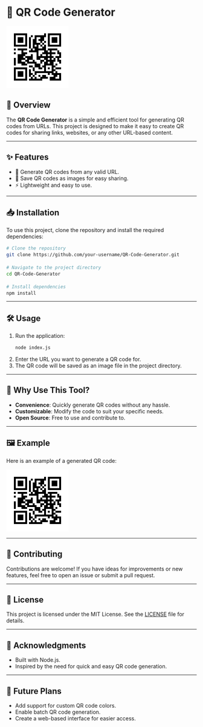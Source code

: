 # 🚀 QR Code Generator

![QR Code Generator](qr_image.png)

## 🌟 Overview
The **QR Code Generator** is a simple and efficient tool for generating QR codes from URLs. This project is designed to make it easy to create QR codes for sharing links, websites, or any other URL-based content.

---

## ✨ Features
- 🔗 Generate QR codes from any valid URL.
- 💾 Save QR codes as images for easy sharing.
- ⚡ Lightweight and easy to use.

---

## 📥 Installation
To use this project, clone the repository and install the required dependencies:

```bash
# Clone the repository
git clone https://github.com/your-username/QR-Code-Generator.git

# Navigate to the project directory
cd QR-Code-Generator

# Install dependencies
npm install
```

---

## 🛠️ Usage
1. Run the application:
   ```bash
   node index.js
   ```
2. Enter the URL you want to generate a QR code for.
3. The QR code will be saved as an image file in the project directory.

---

## 📌 Why Use This Tool?
- **Convenience**: Quickly generate QR codes without any hassle.
- **Customizable**: Modify the code to suit your specific needs.
- **Open Source**: Free to use and contribute to.

---

## 🖼️ Example
Here is an example of a generated QR code:

![Example QR Code](qr_image.png)

---

## 🤝 Contributing
Contributions are welcome! If you have ideas for improvements or new features, feel free to open an issue or submit a pull request.

---

## 📜 License
This project is licensed under the MIT License. See the [LICENSE](LICENSE) file for details.

---

## 🙏 Acknowledgments
- Built with Node.js.
- Inspired by the need for quick and easy QR code generation.

---

## 🚀 Future Plans
- Add support for custom QR code colors.
- Enable batch QR code generation.
- Create a web-based interface for easier access.

